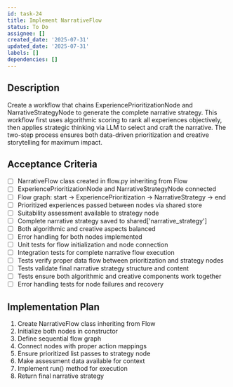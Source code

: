 ```yaml
---
id: task-24
title: Implement NarrativeFlow
status: To Do
assignee: []
created_date: '2025-07-31'
updated_date: '2025-07-31'
labels: []
dependencies: []
---
```


## Description

Create a workflow that chains ExperiencePrioritizationNode and NarrativeStrategyNode to generate the complete narrative strategy. This workflow first uses algorithmic scoring to rank all experiences objectively, then applies strategic thinking via LLM to select and craft the narrative. The two-step process ensures both data-driven prioritization and creative storytelling for maximum impact.

## Acceptance Criteria

- [ ] NarrativeFlow class created in flow.py inheriting from Flow
- [ ] ExperiencePrioritizationNode and NarrativeStrategyNode connected
- [ ] Flow graph: start -> ExperiencePrioritization -> NarrativeStrategy -> end
- [ ] Prioritized experiences passed between nodes via shared store
- [ ] Suitability assessment available to strategy node
- [ ] Complete narrative strategy saved to shared['narrative_strategy']
- [ ] Both algorithmic and creative aspects balanced
- [ ] Error handling for both nodes implemented
- [ ] Unit tests for flow initialization and node connection
- [ ] Integration tests for complete narrative flow execution
- [ ] Tests verify proper data flow between prioritization and strategy nodes
- [ ] Tests validate final narrative strategy structure and content
- [ ] Tests ensure both algorithmic and creative components work together
- [ ] Error handling tests for node failures and recovery

## Implementation Plan

1. Create NarrativeFlow class inheriting from Flow
2. Initialize both nodes in constructor
3. Define sequential flow graph
4. Connect nodes with proper action mappings
5. Ensure prioritized list passes to strategy node
6. Make assessment data available for context
7. Implement run() method for execution
8. Return final narrative strategy

